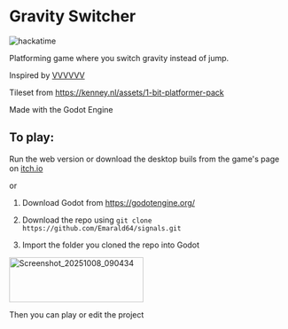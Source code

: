 # Gravity Switcher

![hackatime](https://hackatime-badge.hackclub.com/U0785D5VDEK/gravity-switcher)

Platforming game where you switch gravity instead of jump.

Inspired by [VVVVVV](https://store.steampowered.com/app/70300/VVVVVV/)

Tileset from https://kenney.nl/assets/1-bit-platformer-pack

Made with the Godot Engine

## To play:

Run the web version or download the desktop buils from the game's page on [itch.io](https://xanderath.itch.io/)

or

1. Download Godot from https://godotengine.org/

2. Download the repo using
``git clone https://github.com/Emarald64/signals.git``

4. Import the folder you cloned the repo into Godot 

<img width="242" height="81" alt="Screenshot_20251008_090434" src="https://github.com/user-attachments/assets/1e9504e7-3593-41b7-af27-6276a2f9500b" />

Then you can play or edit the project
